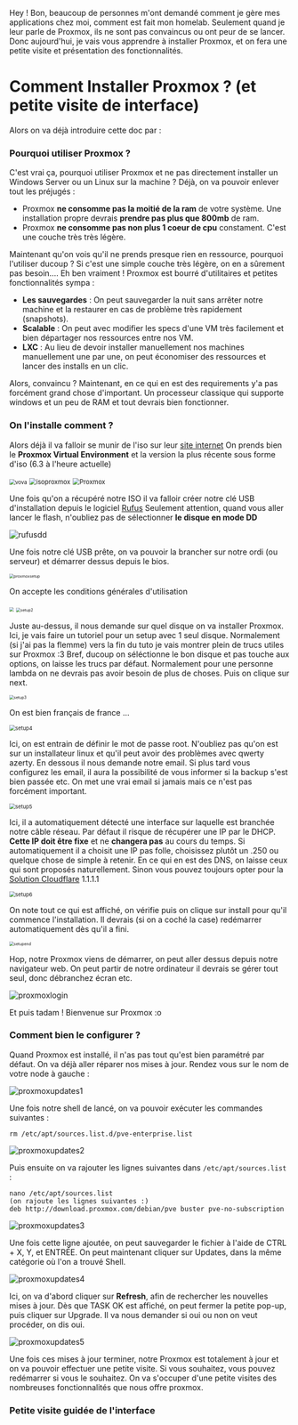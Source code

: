 Hey ! Bon, beaucoup de personnes m'ont demandé comment je gère mes applications chez moi, comment est fait mon homelab. Seulement quand je leur parle de Proxmox, ils ne sont pas convaincus ou ont peur de se lancer.
Donc aujourd'hui, je vais vous apprendre à installer Proxmox, et on fera une petite visite et présentation des fonctionnalités.

# Comment Installer Proxmox ? (et petite visite de interface)

Alors on va déjà introduire cette doc par :

### Pourquoi utiliser Proxmox ?

C'est vrai ça, pourquoi utiliser Proxmox et ne pas directement installer un Windows Server ou un Linux sur la machine ?
Déjà, on va pouvoir enlever tout les préjugés : 

- Proxmox **ne consomme pas la moitié de la ram** de votre système. Une installation propre devrais **prendre pas plus que 800mb** de ram.
- Proxmox **ne consomme pas non plus 1 coeur de cpu** constament. C'est une couche très très légère.

Maintenant qu'on vois qu'il ne prends presque rien en ressource, pourquoi l'utiliser ducoup ? Si c'est une simple couche très légère, on en a sûrement pas besoin.... Eh ben vraiment ! Proxmox est bourré d'utilitaires et petites fonctionnalités sympa :

* **Les sauvegardes** : On peut sauvegarder la nuit sans arrêter notre machine et la restaurer en cas de problème très rapidement (snapshots).
* **Scalable** : On peut avec modifier les specs d'une VM très facilement et bien départager nos ressources entre nos VM.
* **LXC** : Au lieu de devoir installer manuellement nos machines manuellement une par une, on peut économiser des ressources et lancer des installs en un clic.

Alors, convaincu ? Maintenant, en ce qui en est des requirements y'a pas forcément grand chose d'important. Un processeur classique qui supporte windows et un peu de RAM et tout devrais bien fonctionner.

### On l'installe comment ?

Alors déjà il va falloir se munir de l'iso sur leur [site internet](https://www.proxmox.com/en/downloads)
On prends bien le **Proxmox Virtual Environment** et la version la plus récente sous forme d'iso (6.3 à l'heure actuelle)

<img src="img/proxmoxdl.png" alt="vova" style="zoom: 67%;" />

<img src="img/isoproxmox.png" alt="isoproxmox" style="zoom: 80%;" />



<img src="img/proxmoxfilechoose.png" alt="Proxmox" style="zoom:80%;" />

Une fois qu'on a récupéré notre ISO il va falloir créer notre clé USB d'installation depuis le logiciel [Rufus](https://rufus.ie) 
Seulement attention, quand vous aller lancer le flash, n'oubliez pas de sélectionner **le disque en mode DD**

![rufusdd](img/rufusdd.png)

Une fois notre clé USB prête, on va pouvoir la brancher sur notre ordi (ou serveur) et démarrer dessus depuis le bios.

<img src="img/proxmoxsetup.png" alt="proxmoxsetup" style="zoom: 50%;" />

On accepte les conditions générales d'utilisation

<img src="img/setup1.png" style="zoom: 50%;" />

<img src="img/setup2.png" alt="setup2" style="zoom:50%;" />

Juste au-dessus, il nous demande sur quel disque on va installer Proxmox. Ici, je vais faire un tutoriel pour un setup avec 1 seul disque. Normalement (si j'ai pas la flemme) vers la fin du tuto je vais montrer plein de trucs utiles sur Proxmox :3
Bref, ducoup on séléctionne le bon disque et pas touche aux options, on laisse les trucs par défaut. Normalement pour une personne lambda on ne devrais pas avoir besoin de plus de choses. Puis on clique sur next.

<img src="img/setup3.png" alt="setup3" style="zoom:50%;" />

On est bien français de france ...

<img src="img/setup4.png" alt="setup4" style="zoom: 67%;" />

Ici, on est entrain de définir le mot de passe root. N'oubliez pas qu'on est sur un installateur linux et qu'il peut avoir des problèmes avec qwerty azerty.
En dessous il nous demande notre email. Si plus tard vous configurez les email, il aura la possibilité de vous informer si la backup s'est bien passée etc. On met une vrai email si jamais mais ce n'est pas forcément important.

<img src="img/setup5.png" alt="setup5" style="zoom:67%;" />

Ici, il a automatiquement détecté une interface sur laquelle est branchée notre câble réseau. Par défaut il risque de récupérer une IP par le DHCP.
**Cette IP doit être fixe** et ne **changera pas** au cours du temps. Si automatiquement il a choisit une IP pas folle, choisissez plutôt un .250 ou quelque chose de simple à retenir.
En ce qui en est des DNS, on laisse ceux qui sont proposés naturellement. Sinon vous pouvez toujours opter pour la [Solution Cloudflare](https://1.1.1.1) 1.1.1.1

<img src="img/setup6.png" alt="setup6" style="zoom: 67%;" />

On note tout ce qui est affiché, on vérifie puis on clique sur install pour qu'il commence l'installation. Il devrais (si on a coché la case) redémarrer automatiquement dès qu'il a fini.

<img src="img/setupend.png" alt="setupend" style="zoom:50%;" />

Hop, notre Proxmox viens de démarrer, on peut aller dessus depuis notre navigateur web. On peut partir de notre ordinateur il devrais se gérer tout seul, donc débranchez écran etc.

![proxmoxlogin](img/proxmoxlogin.png)

Et puis tadam ! Bienvenue sur Proxmox :o

### Comment bien le configurer ?

Quand Proxmox est installé, il n'as pas tout qu'est bien paramétré par défaut. On va déjà aller réparer nos mises à jour.
Rendez vous sur le nom de votre node à gauche :

![proxmoxupdates1](img/proxmoxupdates1.png)

Une fois notre shell de lancé, on va pouvoir exécuter les commandes suivantes : 

```
rm /etc/apt/sources.list.d/pve-enterprise.list
```

![proxmoxupdates2](img/proxmoxupdates2.png)

Puis ensuite on va rajouter les lignes suivantes dans `/etc/apt/sources.list` :

```
nano /etc/apt/sources.list
(on rajoute les lignes suivantes :)
deb http://download.proxmox.com/debian/pve buster pve-no-subscription
```

![proxmoxupdates3](img/proxmoxupdates3.png)

Une fois cette ligne ajoutée, on peut sauvegarder le fichier à l'aide de CTRL + X, Y, et ENTRÉE.
On peut maintenant cliquer sur Updates, dans la même catégorie où l'on a trouvé Shell.

![proxmoxupdates4](img/proxmoxupdates4.png)

Ici, on va d'abord cliquer sur **Refresh**, afin de rechercher les nouvelles mises à jour. Dès que TASK OK est affiché, on peut fermer la petite pop-up, puis cliquer sur Upgrade. Il va nous demander si oui ou non on veut procéder, on dis oui.

![proxmoxupdates5](img/proxmoxupdates5.png)

Une fois ces mises à jour terminer, notre Proxmox est totalement à jour et on va pouvoir effectuer une petite visite. Si vous souhaitez, vous pouvez redémarrer si vous le souhaitez. On va s'occuper d'une petite visites des nombreuses fonctionnalités que nous offre proxmox.

### Petite visite guidée de l'interface